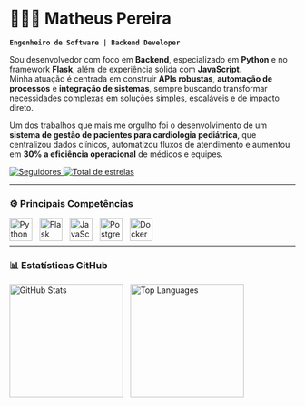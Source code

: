 # 👨🏻‍💻 Matheus Pereira

**`Engenheiro de Software | Backend Developer`**

Sou desenvolvedor com foco em **Backend**, especializado em **Python** e no framework **Flask**, além de experiência sólida com **JavaScript**.  
Minha atuação é centrada em construir **APIs robustas**, **automação de processos** e **integração de sistemas**, sempre buscando transformar necessidades complexas em soluções simples, escaláveis e de impacto direto.  

Um dos trabalhos que mais me orgulho foi o desenvolvimento de um **sistema de gestão de pacientes para cardiologia pediátrica**, que centralizou dados clínicos, automatizou fluxos de atendimento e aumentou em **30% a eficiência operacional** de médicos e equipes.  

<p align="left">
    <a href="https://github.com/seu-usuario?tab=followers">
        <img 
            alt="Seguidores" 
            title="Me siga no GitHub" 
            src="https://custom-icon-badges.demolab.com/github/followers/seu-usuario?color=236ad3&labelColor=1155ba&style=for-the-badge&logo=github&label=Seguidores&logoColor=white"
        />
    </a>
    <a href="https://github.com/seu-usuario?tab=repositories&sort=stargazers">
        <img 
            alt="Total de estrelas" 
            title="Total de estrelas GitHub" 
            src="https://custom-icon-badges.demolab.com/github/stars/seu-usuario?color=55960c&style=for-the-badge&labelColor=488207&logo=star&label=estrelas"
        />
    </a>
</p>

---

### ⚙️ Principais Competências

<img 
    align="left" 
    alt="Python" 
    title="Python" 
    width="40px" 
    style="padding-right: 10px;" 
    src="https://cdn.jsdelivr.net/gh/devicons/devicon/icons/python/python-original.svg" 
/>
<img 
    align="left" 
    alt="Flask" 
    title="Flask" 
    width="40px" 
    style="padding-right: 10px;" 
    src="https://cdn.jsdelivr.net/gh/devicons/devicon/icons/flask/flask-original.svg" 
/>
<img 
    align="left" 
    alt="JavaScript" 
    title="JavaScript" 
    width="40px" 
    style="padding-right: 10px;" 
    src="https://cdn.jsdelivr.net/gh/devicons/devicon/icons/javascript/javascript-original.svg" 
/>
<img 
    align="left" 
    alt="PostgreSQL" 
    title="PostgreSQL" 
    width="40px" 
    style="padding-right: 10px;" 
    src="https://cdn.jsdelivr.net/gh/devicons/devicon/icons/postgresql/postgresql-original.svg" 
/>
<img 
    align="left" 
    alt="Docker" 
    title="Docker" 
    width="40px" 
    style="padding-right: 10px;" 
    src="https://cdn.jsdelivr.net/gh/devicons/devicon/icons/docker/docker-original.svg" 
/>

<br/>
<br/>

---

### 📊 Estatísticas GitHub

<p>
  <img 
    align="left" 
    alt="GitHub Stats" 
    height="200" 
    style="padding-right: 10px;" 
    src="https://github-readme-stats.vercel.app/api?username=seu-usuario&show_icons=true&theme=tokyonight&include_all_commits=true&locale=pt-br" 
  />

  <img 
      align="left" 
      alt="Top Languages" 
      height="200" 
      src="https://github-readme-stats.vercel.app/api/top-langs/?username=seu-usuario&theme=tokyonight&layout=compact&custom_title=Tecnologias&langs_count=9" 
  />
</p>
